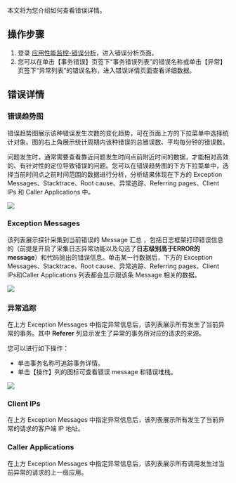 

本文将为您介绍如何查看错误详情。



## 操作步骤

1. 登录 [应用性能监控-错误分析](https://console.cloud.tencent.com/tapm/erroranalysis)，进入错误分析页面。
2. 您可以在单击【事务错误】页签下“事务错误列表”的错误名称或单击【异常】页签下“异常列表”的错误名称，进入错误详情页面查看详细数据。




## 错误详情



### 错误趋势图

错误趋势图展示该种错误发生次数的变化趋势，可在页面上方的下拉菜单中选择统计对象。图的右上角展示统计周期内该种错误的总错误数、平均每分钟的错误数。

问题发生时，通常需要查看靠近问题发生时间点前附近时间的数据，才能相对高效的、有针对性的定位导致错误的问题。您可以在错误趋势图的下方下拉菜单中，选择当前时间点之前时间范围的数据进行分析，分析结果体现在下方的 Exception Messages、Stacktrace、Root cause、异常追踪、Referring pages、Client IPs 和 Caller Applications 中。

![](https://main.qcloudimg.com/raw/8ecd5a413ad4ee8803aa3f4056a65b90.png)

### Exception Messages

该列表展示探针采集到当前错误的 Message 汇总 ，包括日志框架打印错误信息的（前提是开启了采集日志异常功能以及勾选了**日志级别高于ERROR的message**）和代码抛出的错误信息。单击某一行数据后，下方的 Exception Messages、Stacktrace、Root cause、异常追踪、Referring pages、Client IPs和Caller Applications 列表都会显示跟该条 Message 相关的数据。

![](https://main.qcloudimg.com/raw/1b4360d69909a600cf24f9a901d4d7e6.png)

### 异常追踪

在上方 Exception Messages 中指定异常信息后，该列表展示所有发生了当前异常的事务。其中 **Referer** 列显示发生了异常的事务所对应的请求的来源。

您可以进行如下操作：

- 单击事务名称可追踪事务详情。
- 单击【操作】列的图标可查看错误 message 和错误堆栈。

![](https://main.qcloudimg.com/raw/9353b7b1d5f12064cdcbb0d1695cb347.png)

### Client IPs

在上方 Exception Messages 中指定异常信息后，该列表展示所有发生了当前异常的请求的客户端 IP 地址。

### Caller Applications

在上方 Exception Messages 中指定异常信息后，该列表展示所有调用发生过当前异常的请求的上一级应用。
